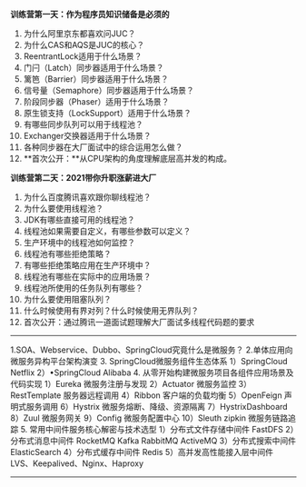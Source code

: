 **训练营第一天：作为程序员知识储备是必须的**



1. 为什么阿里京东都喜欢问JUC？
2. 为什么CAS和AQS是JUC的核心？
3. ReentrantLock适用于什么场景？
4. 门闩（Latch）同步器适用于什么场景？
5. 篱笆（Barrier）同步器适用于什么场景？
6. 信号量（Semaphore）同步器适用于什么场景？
7. 阶段同步器（Phaser）适用于什么场景？
8. 原生锁支持（LockSupport）适用于什么场景？
9. 有哪些同步队列可以用于线程池？
10. Exchanger交换器适用于什么场景？
11. 各种同步器在大厂面试中的综合运用怎么做？
12. **首次公开：**从CPU架构的角度理解底层高并发的构成。



**训练营第二天：2021带你升职涨薪进大厂**



1. 为什么百度腾讯喜欢跟你聊线程池？
2. 为什么要使用线程池？
3. JDK有哪些直接可用的线程池？
4. 线程池如果需要自定义，有哪些参数可以定义？
5. 生产环境中的线程池如何监控？
6. 线程池有哪些拒绝策略？
7. 有哪些拒绝策略应用在生产环境中？
8. 线程池有哪些在实际中的应用场景？
9. 线程池所使用的任务队列有哪些？
10. 为什么要使用阻塞队列？
11. 什么时候使用有界对列？什么时候使用无界队列？
12. 首次公开：通过腾讯一道面试题理解大厂面试多线程代码题的要求



-----------------
1.SOA、Webservice、Dubbo、SpringCloud究竟什么是微服务？
2.单体应用向微服务异构平台架构演变
3. SpringCloud微服务组件生态体系
1）SpringCloud Netflix
2）•SpringCloud Alibaba
4. 从零开始构建微服务项目各组件应用场景及代码实现
1）Eureka 微服务注册与发现
2）Actuator 微服务监控
3）RestTemplate 服务器远程调用
4）Ribbon 客户端的负载均衡
5）OpenFeign 声明式服务调用
6）Hystrix 微服务熔断、降级、资源隔离
7）HystrixDashboard
8）Zuul 微服务网关
9）Config 微服务配置中心
10）Sleuth zipkin 微服务链路追踪
5. 常用中间件服务核心解密与技术选型
1）分布式文件存储中间件 FastDFS
2）分布式消息中间件 RocketMQ Kafka RabbitMQ ActiveMQ
3）分布式搜索中间件ElasticSearch
4）分布式缓存中间件 Redis
5）高并发高性能接入层中间件 LVS、Keepalived、Nginx、Haproxy

------------------